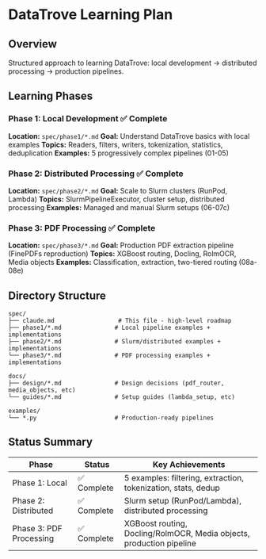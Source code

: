 # DataTrove Learning Plan

## Overview
Structured approach to learning DataTrove: local development → distributed processing → production pipelines.

## Learning Phases

### Phase 1: Local Development ✅ Complete
**Location:** `spec/phase1/*.md`
**Goal:** Understand DataTrove basics with local examples
**Topics:** Readers, filters, writers, tokenization, statistics, deduplication
**Examples:** 5 progressively complex pipelines (01-05)

### Phase 2: Distributed Processing ✅ Complete
**Location:** `spec/phase2/*.md`
**Goal:** Scale to Slurm clusters (RunPod, Lambda)
**Topics:** SlurmPipelineExecutor, cluster setup, distributed processing
**Examples:** Managed and manual Slurm setups (06-07c)

### Phase 3: PDF Processing ✅ Complete
**Location:** `spec/phase3/*.md`
**Goal:** Production PDF extraction pipeline (FinePDFs reproduction)
**Topics:** XGBoost routing, Docling, RolmOCR, Media objects
**Examples:** Classification, extraction, two-tiered routing (08a-08e)

## Directory Structure
```
spec/
├── claude.md                  # This file - high-level roadmap
├── phase1/*.md               # Local pipeline examples + implementations
├── phase2/*.md               # Slurm/distributed examples + implementations
└── phase3/*.md               # PDF processing examples + implementations

docs/
├── design/*.md               # Design decisions (pdf_router, media_objects, etc)
└── guides/*.md               # Setup guides (lambda_setup, etc)

examples/
└── *.py                      # Production-ready pipelines
```

## Status Summary

| Phase | Status | Key Achievements |
|-------|--------|-----------------|
| Phase 1: Local | ✅ Complete | 5 examples: filtering, extraction, tokenization, stats, dedup |
| Phase 2: Distributed | ✅ Complete | Slurm setup (RunPod/Lambda), distributed processing |
| Phase 3: PDF Processing | ✅ Complete | XGBoost routing, Docling/RolmOCR, Media objects, production pipeline |